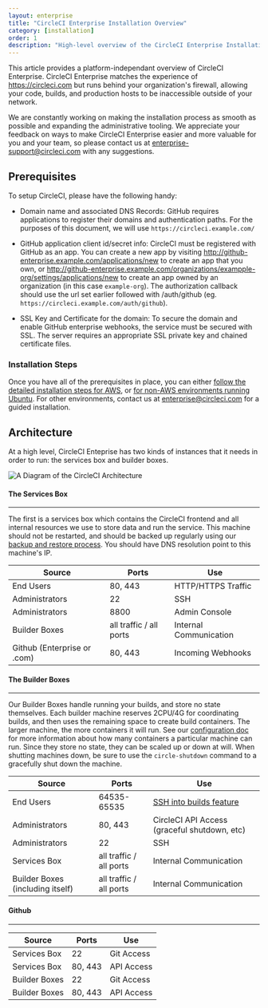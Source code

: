 ```yaml
---
layout: enterprise
title: "CircleCI Enterprise Installation Overview"
category: [installation]
order: 1
description: "High-level overview of the CircleCI Enterprise Installation process."
---
```


This article provides a platform-independant overview of CircleCI Enterprise. CircleCI Enterprise matches the experience of <https://circleci.com> but runs behind your organization's firewall, allowing your code, builds, and production hosts to be inaccessible outside of your network.

We are constantly working on making the installation process as smooth as possible and expanding the administrative tooling.  We appreciate your feedback on ways to make CircleCI Enterprise easier and more valuable for you and your team, so please contact us at <enterprise-support@circleci.com> with any suggestions.


## Prerequisites

To setup CircleCI, please have the following handy:

* Domain name and associated DNS Records: GitHub requires applications to register their domains and authentication paths.  For the purposes of this document, we will use `https://circleci.example.com/`

* GitHub application client id/secret info: CircleCI must be registered with
  GitHub as an app.  You can create a new app by visiting <http://github-enterprise.example.com/applications/new> to create an app that you own, or
<http://github-enterprise.example.com/organizations/exampple-org/settings/applications/new> to create an app owned by an organization (in this case `example-org`).
  The authorization callback should use the url set earlier followed with
  /auth/github (eg. `https://circleci.example.com/auth/github`).

* SSL Key and Certificate for the domain: To secure the domain and enable GitHub enterprise webhooks, the service must be secured with SSL. The server requires an appropriate SSL private key and chained certificate files.

### Installation Steps

Once you have all of the prerequisites in place, you can either [follow the detailed
installation steps for AWS]({{site.baseurl}}/enterprise/aws/), or [for non-AWS environments running Ubuntu]({{site.baseurl}}/enterprise/on-prem/). For other environments, contact us at <enterprise@circleci.com> for a guided installation. 


## Architecture

At a high level, CircleCI Enteprise has two kinds of instances that it needs in order to run: the services box and builder boxes.

![A Diagram of the CircleCI Architecture]({{site.baseurl}}/assets/img/docs/enterprise-network-diagram.png)

#### The Services Box
---

The first is a services box which contains the CircleCI frontend and all internal resources we use to store data and run the service. This machine should not be restarted, and should be backed up regularly using our [backup and restore process]({{site.baseurl}}/enterprise/failover/). You should have DNS resolution point to this machine's IP.

| Source                      | Ports                   | Use                    |
|-----------------------------|-------------------------|------------------------|
| End Users                   | 80, 443                 | HTTP/HTTPS Traffic     |
| Administrators              | 22                      | SSH                    |
| Administrators              | 8800                    | Admin Console          |
| Builder Boxes               | all traffic / all ports | Internal Communication |
| Github (Enterprise or .com) | 80, 443                 | Incoming Webhooks      |

#### The Builder Boxes
---

Our Builder Boxes handle running your builds, and store no state themselves. Each builder machine reserves 2CPU/4G for coordinating builds, and then uses the remaining space to create build containers. The larger machine, the more containers it will run. See our [configuration doc]({{site.baseurl}}/enterprise/config/) for more information about how many containers a particular machine can run. Since they store no state, they can be scaled up or down at will. When shutting machines down, be sure to use the `circle-shutdown` command to a gracefully shut down the machine.

| Source                           | Ports                   | Use                                                            |
|----------------------------------|-------------------------|----------------------------------------------------------------|
| End Users                        | 64535-65535             | [SSH into builds feature](https://circleci.com/docs/ssh-build) |
| Administrators                   | 80, 443                 | CircleCI API Access (graceful shutdown, etc)                   |
| Administrators                   | 22                      | SSH                                                            |
| Services Box                     | all traffic / all ports | Internal Communication                                         |
| Builder Boxes (including itself) | all traffic / all ports | Internal Communication                                         |

#### Github
---

| Source        | Ports   | Use          |
|---------------|---------|--------------|
| Services Box  | 22      | Git Access   |
| Services Box  | 80, 443 | API Access   |
| Builder Boxes | 22      | Git Access   |
| Builder Boxes | 80, 443 | API Access   |
